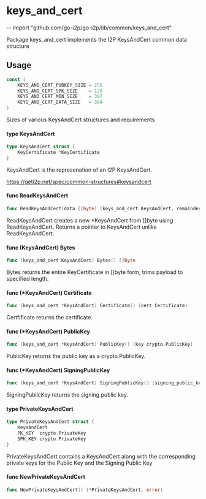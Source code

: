 # keys_and_cert
--
    import "github.com/go-i2p/go-i2p/lib/common/keys_and_cert"

Package keys_and_cert implements the I2P KeysAndCert common data structure

## Usage

```go
const (
	KEYS_AND_CERT_PUBKEY_SIZE = 256
	KEYS_AND_CERT_SPK_SIZE    = 128
	KEYS_AND_CERT_MIN_SIZE    = 387
	KEYS_AND_CERT_DATA_SIZE   = 384
)
```
Sizes of various KeysAndCert structures and requirements

#### type KeysAndCert

```go
type KeysAndCert struct {
	KeyCertificate *KeyCertificate
}
```

KeysAndCert is the represenation of an I2P KeysAndCert.

https://geti2p.net/spec/common-structures#keysandcert

#### func  ReadKeysAndCert

```go
func ReadKeysAndCert(data []byte) (keys_and_cert KeysAndCert, remainder []byte, err error)
```
ReadKeysAndCert creates a new *KeysAndCert from []byte using ReadKeysAndCert.
Returns a pointer to KeysAndCert unlike ReadKeysAndCert.

#### func (KeysAndCert) Bytes

```go
func (keys_and_cert KeysAndCert) Bytes() []byte
```
Bytes returns the entire KeyCertificate in []byte form, trims payload to
specified length.

#### func (*KeysAndCert) Certificate

```go
func (keys_and_cert *KeysAndCert) Certificate() (cert Certificate)
```
Certfificate returns the certificate.

#### func (*KeysAndCert) PublicKey

```go
func (keys_and_cert *KeysAndCert) PublicKey() (key crypto.PublicKey)
```
PublicKey returns the public key as a crypto.PublicKey.

#### func (*KeysAndCert) SigningPublicKey

```go
func (keys_and_cert *KeysAndCert) SigningPublicKey() (signing_public_key crypto.SigningPublicKey)
```
SigningPublicKey returns the signing public key.

#### type PrivateKeysAndCert

```go
type PrivateKeysAndCert struct {
	KeysAndCert
	PK_KEY  crypto.PrivateKey
	SPK_KEY crypto.PrivateKey
}
```

PrivateKeysAndCert contains a KeysAndCert along with the corresponding private
keys for the Public Key and the Signing Public Key

#### func  NewPrivateKeysAndCert

```go
func NewPrivateKeysAndCert() (*PrivateKeysAndCert, error)
```
